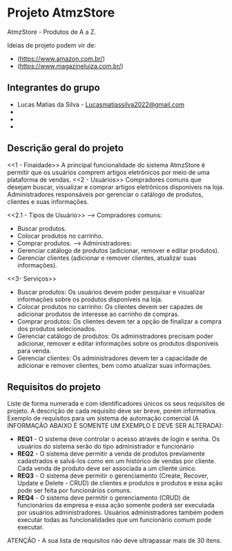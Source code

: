 # Projeto AtmzStore
AtmzStore - Produtos de A a Z.

Ideias de projeto podem vir de: 
 * (https://www.amazon.com.br/)
 * (https://www.magazineluiza.com.br/)


## Integrantes do grupo 
 * Lucas Matias da Silva - Lucasmatiassilva2022@gmail.com
 * 
 * 
 *  

## Descrição geral do projeto 
<<1 - Finaidade>>
A principal funcionalidade do sistema AtmzStore é permitir que os usuários comprem artigos eletrônicos por meio de uma plataforma de vendas.
<<2 - Usuários>> 
Compradores comuns que desejam buscar, visualizar e comprar artigos eletrônicos disponíveis na loja.
Administradores responsáveis por gerenciar o catálogo de produtos, clientes e suas informações.

<<2.1 - Tipos de Usuário>>
--> Compradores comuns:
- Buscar produtos.
- Colocar produtos no carrinho.
- Comprar produtos.
--> Administradores:
- Gerenciar catálogo de produtos (adicionar, remover e editar produtos).
- Gerenciar clientes (adicionar e remover clientes, atualizar suas informações).

<<3- Serviços>>
- Buscar produtos: Os usuários devem poder pesquisar e visualizar informações sobre os produtos disponíveis na loja.
- Colocar produtos no carrinho: Os clientes devem ser capazes de adicionar produtos de interesse ao carrinho de compras.
- Comprar produtos: Os clientes devem ter a opção de finalizar a compra dos produtos selecionados.
- Gerenciar catálogo de produtos: Os administradores precisam poder adicionar, remover e editar informações sobre os produtos disponíveis para venda.
- Gerenciar clientes: Os administradores devem ter a capacidade de adicionar e remover clientes, bem como atualizar suas informações.

## Requisitos do projeto
Liste de forma numerada e com identificadores únicos os seus requisitos de projeto. 
A descrição de cada requisito deve ser breve, porém informativa. 
Exemplo de requisitos para um sistema de automação comercial (A INFORMAÇÃO ABAIXO É SOMENTE UM EXEMPLO E DEVE SER ALTERADA):
 * **REQ1** - O sistema deve controlar o acesso através de login e senha. Os usuários do sistema serão do tipo administrador e funcionário
 * **REQ2** - O sistema deve permitir a venda de produtos previamente cadastrados e salvá-los como em um histórico de vendas por cliente. Cada venda de produto deve ser associada a um cliente único.
 * **REQ3** - O sistema deve permitir o gerenciamento (Create, Recover, Update e Delete - CRUD) de clientes e produtos e produtos e essa ação pode ser feita por funcionários comuns.
 * **REQ4** - O sistema deve permitir o gerenciamento (CRUD) de funcionários da empresa e essa ação somente poderá ser executada por usuários administradores. Usuários administradores também podem executar todas as funcionalidades que um funcionário comum pode executar.

ATENÇÃO - A sua lista de requisitos não deve ultrapassar mais de 30 itens.
